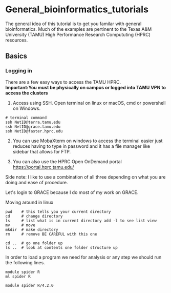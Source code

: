 # General_bioinformatics_tutorials
The general idea of this tutorial is to get you familar with general bioinformatics. Much of the examples are pertinent to the Texas A&M University (TAMU) High Performance Research Compututing (HPRC) resources.

## Basics
### Logging in 
There are a few easy ways to access the TAMU HPRC.    
**Important:You must be physically on campus or logged into TAMU VPN  to access the clusters**

1. Access using SSH. Open terminal on linux or macOS, cmd or powershell on Windows.     
```
# terminal command
ssh NetID@terra.tamu.edu
ssh NetID@grace.tamu.edu
ssh NetID@faster.hprc.edu
```

2. You can use MobaXterm on windows to access the terminal easier just reduces having to type in password and it has a file manager like sidebar that allows for FTP.

3. You can also use the HPRC Open OnDemand portal https://portal.hprc.tamu.edu/

Side note: I like to use a combination of all three depending on what you are doing and ease of procedure.


Let's login to GRACE because I do most of my work on GRACE.

Moving around in linux
```
pwd    # this tells you your current directory
cd     # change directory
ls     # list what is in current directory add -l to see list view
mv     # move
mkdir  # make directory
rm     # remove BE CAREFUL with this one

cd ..  # go one folder up
ls ..  # look at contents one folder structure up

```




In order to load a program we need for analysis or any step we should run the following lines.

```
module spider R 
ml spider R

module spider R/4.2.0
```